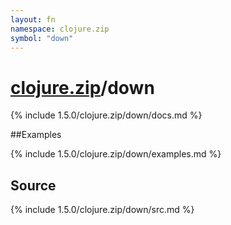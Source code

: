 ```yaml
---
layout: fn
namespace: clojure.zip
symbol: "down"
---
```


# [clojure.zip](../)/down

{% include 1.5.0/clojure.zip/down/docs.md %}

##Examples

{% include 1.5.0/clojure.zip/down/examples.md %}
## Source
{% include 1.5.0/clojure.zip/down/src.md %}

